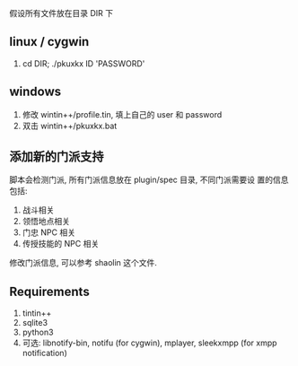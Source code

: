 假设所有文件放在目录 DIR 下

linux / cygwin
----------
1. cd DIR; ./pkuxkx ID 'PASSWORD'

windows
----------
1. 修改 wintin++/profile.tin, 填上自己的 user 和 password
2. 双击 wintin++/pkuxkx.bat

添加新的门派支持
----------
脚本会检测门派, 所有门派信息放在 plugin/spec 目录, 不同门派需要设
置的信息包括:

1. 战斗相关
2. 领悟地点相关
3. 门忠 NPC 相关
4. 传授技能的 NPC 相关

修改门派信息, 可以参考 shaolin 这个文件. 

Requirements
----------
1. tintin++
2. sqlite3
3. python3
4. 可选: libnotify-bin, notifu (for cygwin), mplayer, sleekxmpp (for xmpp notification)
